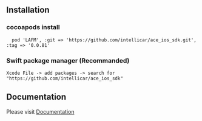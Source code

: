 ## Installation

### cocoapods install
```
  pod 'LAFM', :git => 'https://github.com/intellicar/ace_ios_sdk.git', :tag => '0.0.81' 
```

### Swift package manager (Recommanded)
```
Xcode File -> add packages -> search for "https://github.com/intellicar/ace_ios_sdk" 
```

## Documentation
Please visit [Documentation](https://github.com/intellicar/lafm_ios_sdk/wiki/Home)
